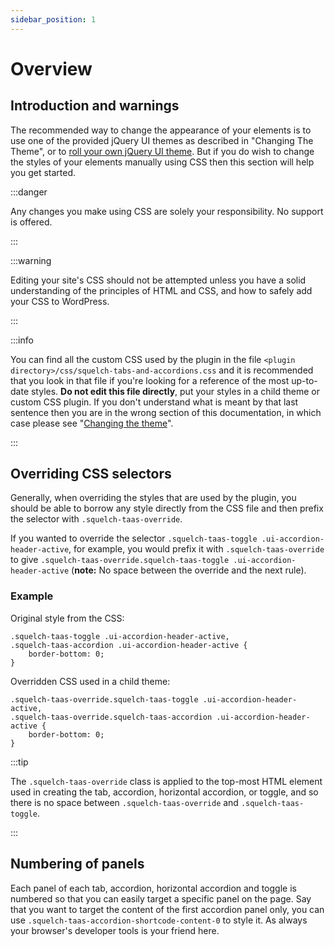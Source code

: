 ```yaml
---
sidebar_position: 1
---
```


# Overview

## Introduction and warnings

The recommended way to change the appearance of your elements is to use one of the provided jQuery UI themes as described in "Changing The Theme", or to [roll your own jQuery UI theme](./rolling-your-own-theme.md). But if you do wish to change the styles of your elements manually using CSS then this section will help you get started.

:::danger

Any changes you make using CSS are solely your responsibility. No support is offered.

:::

:::warning

Editing your site's CSS should not be attempted unless you have a solid understanding of the principles of HTML and CSS, and how to safely add your CSS to WordPress.

:::

:::info

You can find all the custom CSS used by the plugin in the file `<plugin directory>/css/squelch-tabs-and-accordions.css` and it is recommended that you look in that file if you're looking for a reference of the most up-to-date styles. **Do not edit this file directly**, put your styles in a child theme or custom CSS plugin. If you don't understand what is meant by that last sentence then you are in the wrong section of this documentation, in which case please see "[Changing the theme](../../getting-started/changing-themes.md)".

:::

## Overriding CSS selectors

Generally, when overriding the styles that are used by the plugin, you should be able to borrow any style directly from the CSS file and then prefix the selector with `.squelch-taas-override`.

If you wanted to override the selector `.squelch-taas-toggle .ui-accordion-header-active`, for example, you would prefix it with `.squelch-taas-override` to give `.squelch-taas-override.squelch-taas-toggle .ui-accordion-header-active` (**note:** No space between the override and the next rule).

### Example

Original style from the CSS:

```
.squelch-taas-toggle .ui-accordion-header-active,
.squelch-taas-accordion .ui-accordion-header-active {
    border-bottom: 0;
}
```

Overridden CSS used in a child theme:

```
.squelch-taas-override.squelch-taas-toggle .ui-accordion-header-active,
.squelch-taas-override.squelch-taas-accordion .ui-accordion-header-active {
    border-bottom: 0;
}
```

:::tip

The `.squelch-taas-override` class is applied to the top-most HTML element used in creating the tab, accordion, horizontal accordion, or toggle, and so there is no space between `.squelch-taas-override` and `.squelch-taas-toggle`.

:::

## Numbering of panels

Each panel of each tab, accordion, horizontal accordion and toggle is numbered so that you can easily target a specific panel on the page. Say that you want to target the content of the first accordion panel only, you can use `.squelch-taas-accordion-shortcode-content-0` to style it. As always your browser's developer tools is your friend here.

